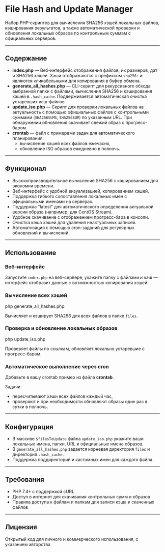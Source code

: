# File Hash and Update Manager

Набор PHP-скриптов для вычисления SHA256 хэшей локальных файлов, кэширования результатов, а также автоматической проверки и обновления локальных образов по контрольным суммам с официальных серверов.

---

## Содержание

- **index.php** — Веб-интерфейс отображения файлов, их размеров, дат и SHA256 хэшей. Хэши отображаются с префиксом `sha256:` и являются кликабельными для копирования в буфер обмена.
- **generate_all_hashes.php** — CLI-скрипт для рекурсивного обхода выбранной папки с файлами, вычисления SHA256 и кэширования хэшей в `.hash_cache`. Поддерживается автоматическая очистка устаревших кэш-файлов.
- **update_iso.php** — Скрипт для проверки локальных файлов на актуальность с помощью официальных файлов с контрольными суммами (`SHA256SUMS`, `SHA256SUM`) по указанным URL. При обнаружении обновления скачивает свежий образ с прогресс-баром.
- **crontab** — файл с примерами задач для автоматического планирования:
  - вычисление хэшей всех файлов ежечасно,
  - обновление ISO образов ежедневно в полночь.

---

## Функционал

- Высокопроизводительное вычисление SHA256 с кэшированием для экономии времени.
- Веб-интерфейс с удобной визуализацией, копированием хэшей.
- Поддержка гибкого сопоставления локальных имен с официальными именами на серверах.
- Поддержка "latest" для автоматического определения актуальной версии образа (например, для CentOS Stream).
- Удобное скачивание с отображением прогресс-бара в консоли.
- Очистка кэша хэшей для удаления неактуальных записей.
- Автоматизация с помощью cron-заданий для регулярных обновлений и вычислений.

---

## Использование

### Веб-интерфейс

Запустите `index.php` на веб-сервере, укажите папку с файлами и кэш — интерфейс отобразит данные с возможностью копирования хэшей.

### Вычисление всех хэшей

php generate_all_hashes.php

Вычисляет и кэширует SHA256 для всех файлов в папке `files`.

### Проверка и обновление локальных образов

php update_iso.php

Проверяет файлы по ссылкам, обновляет локально устаревшие с прогресс-баром.

### Автоматическое выполнение через cron

Добавьте в вашу crontab пример из файла **crontab**.

Задачи:

- пересчитывают хэши всех файлов каждый час,
- проверяют и при необходимости обновляют образы один раз в сутки в полночь.

---

## Конфигурация

- В массиве `$filesToUpdate` файла `update_iso.php` укажите ваши локальные имена, папки, URL и официальные имена образов.
- В `generate_all_hashes.php` задается корневая директория `files` и директория `.hash_cache`.
- Поддержка поддиректорий и кастомных имен для каждого файла.

---

## Требования

- PHP 7.4+ с поддержкой cURL
- Доступ в интернет для скачивания контрольных сумм и образов
- Правила доступа к файлам и папкам для записи кэша и скаченных файлов

---

## Лицензия

Открытый код для личного и коммерческого использования, с указанием авторства.
